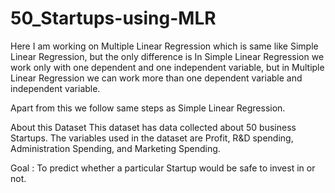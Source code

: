 # 50_Startups-using-MLR

Here I am working on Multiple Linear Regression which is same like Simple Linear Regression, but the only difference is
In Simple Linear Regression we work only with one dependent and one independent variable,
but in Multiple Linear Regression we can work more than one dependent variable and independent variable. 

Apart from this we follow same steps as Simple Linear Regression.


About this Dataset
This dataset has data collected about 50 business Startups. 
The variables used in the dataset are Profit, R&D spending, Administration Spending, and Marketing Spending.

Goal :
To predict whether a particular Startup would be safe to invest in or not.
